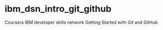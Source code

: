 # ibm_dsn_intro_git_github
Coursera IBM developer skills network Getting Started with Git and GitHub
